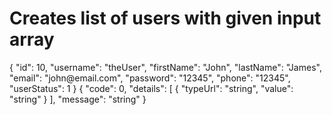 # Creates list of users with given input array

<!--If an operation has a few responses, you can add samples to each of them. 
Each sample will go into a separate tab.-->

<api-endpoint openapi-path="./../openapi.yaml" endpoint="/user/createWithList" method="post">
    <response type="200">
        <sample>
        {
          "id": 10,
          "username": "theUser",
          "firstName": "John",
          "lastName": "James",
          "email": "john@email.com",
          "password": "12345",
          "phone": "12345",
          "userStatus": 1
        }
        </sample>
    </response>
<response type="400">
    <sample>
        {
          "code": 0,
          "details": [
            {
              "typeUrl": "string",
              "value": "string"
            }
          ],
          "message": "string"
        }
    </sample>
</response>
</api-endpoint>
